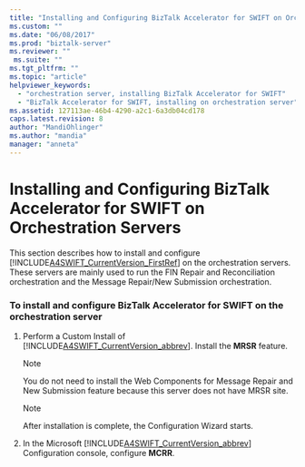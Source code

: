 ```yaml
---
title: "Installing and Configuring BizTalk Accelerator for SWIFT on Orchestration Servers | Microsoft Docs"
ms.custom: ""
ms.date: "06/08/2017"
ms.prod: "biztalk-server"
ms.reviewer: ""
 ms.suite: ""
ms.tgt_pltfrm: ""
ms.topic: "article"
helpviewer_keywords: 
  - "orchestration server, installing BizTalk Accelerator for SWIFT"
  - "BizTalk Accelerator for SWIFT, installing on orchestration server"
ms.assetid: 127113ae-46b4-4290-a2c1-6a3db04cd178
caps.latest.revision: 8
author: "MandiOhlinger"
ms.author: "mandia"
manager: "anneta"
---
```

# Installing and Configuring BizTalk Accelerator for SWIFT on Orchestration Servers
This section describes how to install and configure [!INCLUDE[A4SWIFT_CurrentVersion_FirstRef](../../includes/a4swift-currentversion-firstref-md.md)] on the orchestration servers. These servers are mainly used to run the FIN Repair and Reconciliation orchestration and the Message Repair/New Submission orchestration.  
  
### To install and configure BizTalk Accelerator for SWIFT on the orchestration server  
  
1.  Perform a Custom Install of [!INCLUDE[A4SWIFT_CurrentVersion_abbrev](../../includes/a4swift-currentversion-abbrev-md.md)]. Install the **MRSR** feature.  
  
    > [!NOTE]
    >  You do not need to install the Web Components for Message Repair and New Submission feature because this server does not have MRSR site.  
  
    > [!NOTE]
    >  After installation is complete, the Configuration Wizard starts.  
  
2.  In the Microsoft [!INCLUDE[A4SWIFT_CurrentVersion_abbrev](../../includes/a4swift-currentversion-abbrev-md.md)] Configuration console, configure **MCRR**.